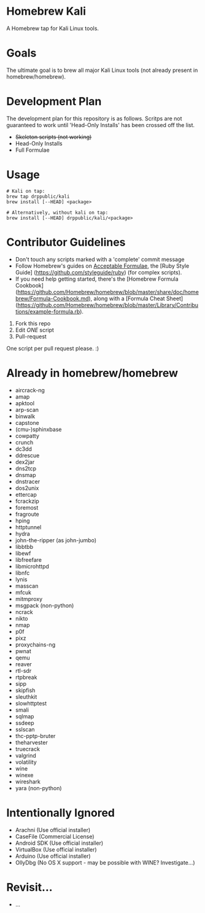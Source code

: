 # Homebrew Kali 
A Homebrew tap for Kali Linux tools.

# Goals
The ultimate goal is to brew all major Kali Linux tools (not already present in homebrew/homebrew).

# Development Plan
The development plan for this repository is as follows. Scritps are not guaranteed to work until 'Head-Only Installs' has been crossed off the list.

* ~~Skeleton scripts (not working)~~
* Head-Only Installs
* Full Formulae

# Usage
```
# Kali on tap:
brew tap drppublic/kali
brew install [--HEAD] <package>

# Alternatively, without kali on tap:
brew install [--HEAD] drppublic/kali/<package>
```

# Contributor Guidelines
* Don't touch any scripts marked with a 'complete' commit message
* Follow Homebrew's guides on [Acceptable Formulae](https://github.com/Homebrew/homebrew/blob/master/share/doc/homebrew/Acceptable-Formulae.md), the [Ruby Style Guide] (https://github.com/styleguide/ruby) (for complex scripts).
* If you need help getting started, there's the [Homebrew Formula Cookbook] (https://github.com/Homebrew/homebrew/blob/master/share/doc/homebrew/Formula-Cookbook.md), along with a [Formula Cheat Sheet] (https://github.com/Homebrew/homebrew/blob/master/Library/Contributions/example-formula.rb).

1. Fork this repo
2. Edit *ONE* script
3. Pull-request

One script per pull request please. :)

# Already in homebrew/homebrew
* aircrack-ng
* amap
* apktool
* arp-scan
* binwalk
* capstone
* (cmu-)sphinxbase
* cowpatty
* crunch
* dc3dd
* ddrescue
* dex2jar
* dns2tcp
* dnsmap
* dnstracer
* dos2unix
* ettercap
* fcrackzip
* foremost
* fragroute
* hping
* httptunnel
* hydra
* john-the-ripper (as john-jumbo)
* libbtbb
* libewf
* libfreefare
* libmicrohttpd
* libnfc
* lynis
* masscan
* mfcuk
* mitmproxy
* msgpack (non-python)
* ncrack
* nikto
* nmap
* p0f
* pixz
* proxychains-ng
* pwnat
* qemu
* reaver
* rtl-sdr
* rtpbreak
* sipp
* skipfish
* sleuthkit
* slowhttptest
* smali
* sqlmap
* ssdeep
* sslscan
* thc-pptp-bruter
* theharvester
* truecrack
* valgrind
* volatility
* wine
* winexe
* wireshark
* yara (non-python)

# Intentionally Ignored
* Arachni (Use official installer) 
* CaseFile (Commercial License)
* Android SDK (Use official installer)
* VirtualBox (Use official installer)
* Arduino (Use official installer)
* OllyDbg (No OS X support - may be possible with WINE? Investigate...)

# Revisit...
* ...

